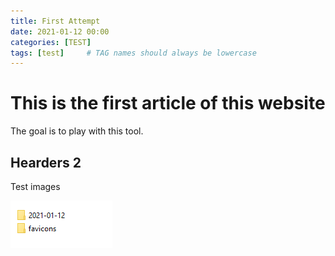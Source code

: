 ```yaml
---
title: First Attempt
date: 2021-01-12 00:00
categories: [TEST]
tags: [test]     # TAG names should always be lowercase
---
```


# This is the first article of this website

The goal is to play with this tool.

## Hearders 2

Test images

![Desktop View](/assets/img/2021-01-12/01.png)